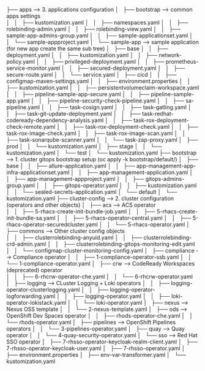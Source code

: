 ├── apps                                                           --> 3. applications configuration
│   ├── bootstrap                                                      --> common apps settings    
│   │   ├── kustomization.yaml
│   │   ├── namespaces.yaml
│   │   ├── rolebinding-admin.yaml
│   │   ├── rolebinding-view.yaml
│   │   ├── sample-app-admins-group.yaml
│   │   ├── sample-applicationset.yaml
│   │   └── sample-appproject.yaml
│   └── sample-app                                                     --> sample application (for new app create the same sub tree) 
│       ├── base
│       │   ├── deployment.yaml
│       │   ├── kustomization.yaml
│       │   ├── network-policy.yaml
│       │   ├── privileged-deployment.yaml
│       │   ├── prometheus-service-monitor.yaml
│       │   ├── secured-deployment.yaml
│       │   ├── secure-route.yaml
│       │   └── service.yaml
│       ├── cicd
│       │   ├── configmap-maven-settings.yaml
│       │   ├── environment.properties
│       │   ├── kustomization.yaml
│       │   ├── persistentvolumeclaim-workspace.yaml
│       │   ├── pipeline-sample-app-secure.yaml
│       │   ├── pipeline-sample-app.yaml
│       │   ├── pipeline-security-check-pipeline.yaml
│       │   ├── sa-pipeline.yaml
│       │   ├── task-cosign.yaml
│       │   ├── task-gatling.yaml
│       │   ├── task-git-update-deployment.yaml
│       │   ├── task-redhat-codeready-dependency-analysis.yaml
│       │   ├── task-rox-deployment-check-remote.yaml
│       │   ├── task-rox-deployment-check.yaml
│       │   ├── task-rox-image-check.yaml
│       │   ├── task-rox-image-scan.yaml
│       │   ├── task-sonarqube-scanner.yaml
│       │   └── task-zap-proxy.yaml
│       ├── prod
│       │   └── kustomization.yaml
│       ├── stage
│       │   └── kustomization.yaml
│       └── test
│           └── kustomization.yaml
├── bootstrap                                                     --> 1. cluster gitops bootstrap setup (oc apply -k bootstrap/default/)
│   ├── base
│   │   ├── allure-application.yaml
│   │   ├── app-management-app-infra-applicationset.yaml
│   │   ├── app-management-application.yaml
│   │   ├── app-management-appproject.yaml
│   │   ├── gitops-admins-group.yaml
│   │   ├── gitops-operator.yaml
│   │   ├── kustomization.yaml
│   │   └── sealed-secrets-application.yaml
│   └── default
│       └── kustomization.yaml
├── cluster-config                                                --> 2. cluster configuration (operators and other objects)
│   ├── acs                                                           --> ACS operator  
│   │   ├── 5-rhacs-create-init-bundle-job.yaml
│   │   ├── 5-rhacs-create-init-bundle-sa.yaml
│   │   ├── 5-rhacs-operator-central.yaml
│   │   ├── 5-rhacs-operator-securedcluster.yaml
│   │   └── 5-rhacs-operator.yaml
│   ├── commons                                                       --> Other cluster config objects  
│   │   ├── clusterrolebinding-anyuid.yaml
│   │   ├── clusterrolebinding-crd-admin.yaml
│   │   ├── clusterrolebinding-gitops-monitoring-edit.yaml
│   │   └── configmap-cluster-monitoring-config.yaml
│   ├── compliance                                                    --> Compliance operator
│   │   ├── 1-compliance-operator-ssb.yaml
│   │   └── 1-compliance-operator.yaml
│   ├── crw                                                           --> CodeReady Workspaces (deprecated) operator  
│   │   ├── 6-rhcrw-operator-che.yaml
│   │   └── 6-rhcrw-operator.yaml
│   ├── logging                                                       --> CLuster Logging + Loki operators 
│   │   ├── logging-operator-clusterlogging.yaml
│   │   ├── logging-operator-logforwarding.yaml
│   │   ├── logging-operator.yaml
│   │   ├── loki-operator-lokistack.yaml
│   │   └── loki-operator.yaml
│   ├── nexus                                                         --> Nexus OSS template
│   │   └── 2-nexus-template.yaml
│   ├── ods                                                           --> OpenShift Dev Spaces operator
│   │   ├── rhods-operator-che.yaml
│   │   └── rhods-operator.yaml
│   ├── pipelines                                                     --> OpenShift Pipelines operators
│   │   └── 3-pipelines-operator.yaml
│   ├── quay                                                          --> Quay operator 
│   │   └── 4-quay-security-operator.yaml
│   └── sso                                                           --> Red Hat SSO operator
│       ├── 7-rhsso-operator-keycloak-realm-client.yaml
│       ├── 7-rhsso-operator-keycloak-user.yaml
│       ├── 7-rhsso-operator.yaml
│       ├── environment.properties
│       ├── env-var-transformer.yaml
│       └── kustomization.yaml
 

